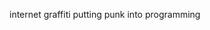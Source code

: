 internet graffiti putting punk into programming

<!---
a8kayz/a8kayz is a ✨ special ✨ repository because its `README.md` (this file) appears on your GitHub profile.
You can click the Preview link to take a look at your changes.
--->
